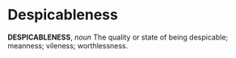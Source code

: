 # Despicableness

**DESPICABLENESS**, _noun_ The quality or state of being despicable; meanness; vileness; worthlessness.